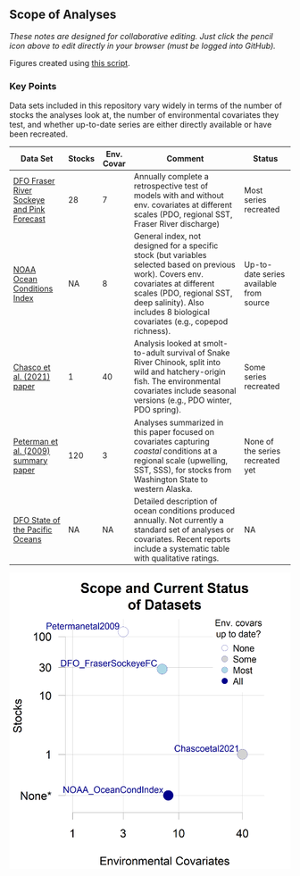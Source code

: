 ## Scope of Analyses

*These notes are designed for collaborative editing. Just click the pencil icon above to edit directly in your browser (must be logged into GitHub).*

Figures created using [this script](https://github.com/SOLV-Code/Open-Source-Env-Cov-PacSalmon/blob/main/CODE/3_ScopeOfAnalyses.R).


### Key Points

Data sets included in this repository vary widely in terms of the number of stocks the analyses look at, the number of environmental covariates they test, and whether up-to-date series are either directly available or have been recreated.


Data Set |  Stocks | Env. Covar  | Comment | Status
-- | -- | -- | -- | --
[DFO Fraser River Sockeye and Pink Forecast](https://github.com/SOLV-Code/Open-Source-Env-Cov-PacSalmon/tree/main/DATA/DFO_FraserSockeyeForecast) | 28 | 7 | Annually complete a retrospective test of models with and without env. covariates at different scales (PDO, regional SST, Fraser River discharge) | Most series recreated
[NOAA Ocean Conditions Index](https://github.com/SOLV-Code/Open-Source-Env-Cov-PacSalmon/tree/main/DATA/NOAA_OceanConditionsIndex) | NA  | 8 | General index, not designed for a specific stock (but variables selected based on previous work). Covers env. covariates at different scales (PDO, regional SST, deep salinity). Also includes 8 biological covariates (e.g., copepod richness). | Up-to-date series available from source
[Chasco et al. (2021) paper](https://github.com/SOLV-Code/Open-Source-Env-Cov-PacSalmon/tree/main/DATA/Chascoetal2021_SnakeRiverCk) | 1 | 40 | Analysis looked at smolt-to-adult survival of Snake River Chinook, split into wild and hatchery-origin fish. The environmental covariates include seasonal versions (e.g., PDO winter, PDO spring). | Some series recreated
[Peterman et al. (2009) summary paper](https://github.com/SOLV-Code/Open-Source-Env-Cov-PacSalmon/tree/main/DATA/Petermanetal2009_Summary) | 120 | 3 | Analyses summarized in this paper focused on covariates capturing *coastal* conditions at a regional scale (upwelling, SST, SSS), for stocks from Washington State to western Alaska. | None of the series recreated yet
[DFO State of the Pacific Oceans](https://github.com/SOLV-Code/Open-Source-Env-Cov-PacSalmon/tree/main/DATA/DFO_StateOfThePacificOcean) | NA | NA | Detailed description of ocean conditions produced annually. Not currently a standard set of analyses or covariates. Recent reports include a systematic table with qualitative ratings. | NA





<img src="https://github.com/SOLV-Code/Open-Source-Env-Cov-PacSalmon/blob/main/OUTPUT/ScopeOfAnalyses/ScopeAndCurrentStatus.png" width="600">

